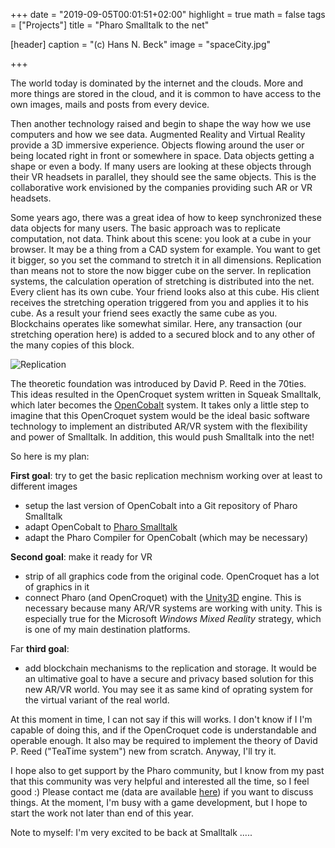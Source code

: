 +++
date = "2019-09-05T00:01:51+02:00"
highlight = true
math = false
tags = ["Projects"]
title = "Pharo Smalltalk to the net"

[header]
  caption = "(c) Hans N. Beck"
  image = "spaceCity.jpg"

+++

The world today is dominated by the internet and the clouds. More and more things are stored in the cloud, and it is common to have access to the own images, mails and posts from  every device.

Then another technology raised and begin to shape the way how we use computers and how we see data. Augmented Reality and Virtual Reality provide a 3D immersive experience.  Objects flowing around the user or being located right in front or somewhere in space. Data objects getting a shape or even a body. If many users are looking at these objects through their VR headsets in parallel, they should see the same objects. This is the collaborative work envisioned by the companies providing such AR or VR headsets.

Some years ago, there was a great idea of how to keep synchronized these data objects for many users. The basic approach was to replicate computation, not data. Think about this scene: you look at a cube in your browser. It may be a thing from a CAD system for example. You want to get it bigger, so you set the command to stretch it in all dimensions. Replication than means not to store the now bigger cube on the server. In replication systems, the calculation operation of stretching is distributed into the net. Every client has its own cube. Your friend looks also at this cube. His client receives the stretching operation triggered from you and applies it to his cube. As a result your friend sees exactly the same cube as you. Blockchains operates like somewhat similar. Here, any transaction (our stretching operation here) is added to a secured block and to any other of the many copies of this block.

![Replication](/img/replication.png)

The theoretic foundation was introduced by David P. Reed in the 70ties. This ideas resulted in the OpenCroquet system written in Squeak Smalltalk, which later becomes the [OpenCobalt](http://www.opencobalt.net/) system. It takes only a little step to imagine that this OpenCroquet system would be the ideal basic software technology to implement an distributed AR/VR system with the flexibility and power of Smalltalk. In addition, this would push Smalltalk into the net!

So here is my plan:

**First goal**: try to get the basic replication mechnism working over at least to different images

+ setup the last version of OpenCobalt into a Git repository of Pharo Smalltalk
+ adapt OpenCobalt to [Pharo Smalltalk](http://pharo.org/)
+ adapt the Pharo Compiler for OpenCobalt (which may be necessary)

**Second goal**: make it ready for VR

+ strip of all graphics code from the original code. OpenCroquet has a lot of graphics in it
+ connect Pharo (and OpenCroquet) with the [Unity3D](https://unity3d.com/) engine. This is necessary because many AR/VR systems are working with unity. This is especially true for the Microsoft *Windows Mixed Reality* strategy, which is one of my main destination platforms.

Far **third goal**:

+ add blockchain mechanisms to the replication and storage. It would be an ultimative goal to have a secure and privacy based solution for this new AR/VR world. You may see it as same kind of oprating system for the virtual variant of the real world.

At this moment in time, I can not say if this will works. I don't know if I I'm capable of doing this, and if the OpenCroquet code is understandable and operable enough. It also may be required to implement the theory of David P. Reed ("TeaTime system") new from scratch. Anyway, I'll try it.

I hope also to get support by the Pharo community, but I know from my past that this community was very helpful and interested all the time, so I feel good :) Please contact me (data are available [here](/#contact)) if you want to discuss things. At the moment, I'm busy with a game development, but I hope to start the work not later than end of this year.

Note to myself: I'm very excited to be back at Smalltalk .....
